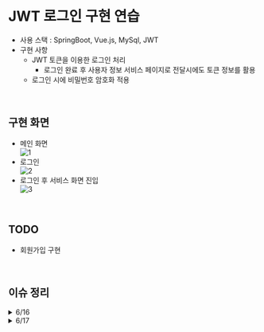 # JWT 로그인 구현 연습

- 사용 스택 : SpringBoot, Vue.js, MySql, JWT
- 구현 사항
    - JWT 토큰을 이용한 로그인 처리
        - 로그인 완료 후 사용자 정보 서비스 페이지로 전달시에도 토큰 정보를 활용
    - 로그인 시에 비밀번호 암호화 적용

<br>

## 구현 화면
- 메인 화면 <br>
![1](https://github.com/zeomzzz/jwt_login_practice/assets/107301060/9174e7d0-4c76-4d14-b01e-05c13c22fb7f)
- 로그인 <br>
![2](https://github.com/zeomzzz/jwt_login_practice/assets/107301060/3fcdada4-1b47-43c8-a0a5-b30bc004a8ed)
- 로그인 후 서비스 화면 진입 <br>
![3](https://github.com/zeomzzz/jwt_login_practice/assets/107301060/0babcfac-a9b0-4e6c-b0ea-1acc7993ce12)

<br>

## TODO

- 회원가입 구현

<br>

## 이슈 정리

<details>
  <summary>6/16</summary>
  
- [X] git에 node modules ignore 안됨 
- [X] front에서 input 받아서 ServiceImpl까지 잘 들고감. 그런데 mapper에서 조회가 안됨(swagger도) 있는 id인데 자꾸 nullPointer Error
      <br>- mapper에서 DTO 속성과 컬럼명 안 맞는 것 ALIAS로 처리
      <br>- front에서 user 넘길 때, id, pw를 js 객체로 하나씩 매핑해서 넘겨줌
  
</details>

<details>
  <summary>6/17</summary>
  
- [X] JWT 로그인 구현 완료
- [X] 프론트 수정 필요
  
</details>
